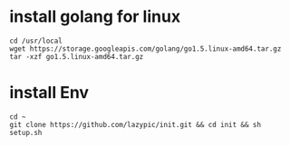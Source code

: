 # install golang for linux
```
cd /usr/local
wget https://storage.googleapis.com/golang/go1.5.linux-amd64.tar.gz
tar -xzf go1.5.linux-amd64.tar.gz
```
# install Env
```
cd ~
git clone https://github.com/lazypic/init.git && cd init && sh setup.sh
```
